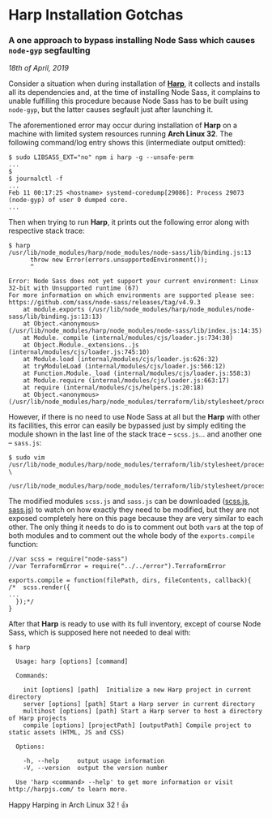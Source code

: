 # Harp Installation Gotchas

### A one approach to bypass installing Node Sass which causes `node-gyp` segfaulting

*18th of April, 2019*

Consider a situation when during installation of **[Harp](https://harpjs.com "Harp, the static web server with built-in preprocessing")**, it collects and installs all its dependencies and, at the time of installing Node Sass, it complains to unable fulfilling this procedure because Node Sass has to be built using `node-gyp`, but the latter causes segfault just after launching it.

The aforementioned error may occur during installation of **Harp** on a machine with limited system resources running **Arch Linux 32**. The following command/log entry shows this (intermediate output omitted):

```
$ sudo LIBSASS_EXT="no" npm i harp -g --unsafe-perm
...
$
$ journalctl -f
...
Feb 11 00:17:25 <hostname> systemd-coredump[29086]: Process 29073 (node-gyp) of user 0 dumped core.
...
```

Then when trying to run **Harp**, it prints out the following error along with respective stack trace:

```
$ harp
/usr/lib/node_modules/harp/node_modules/node-sass/lib/binding.js:13
      throw new Error(errors.unsupportedEnvironment());
      ^

Error: Node Sass does not yet support your current environment: Linux 32-bit with Unsupported runtime (67)
For more information on which environments are supported please see:
https://github.com/sass/node-sass/releases/tag/v4.9.3
    at module.exports (/usr/lib/node_modules/harp/node_modules/node-sass/lib/binding.js:13:13)
    at Object.<anonymous> (/usr/lib/node_modules/harp/node_modules/node-sass/lib/index.js:14:35)
    at Module._compile (internal/modules/cjs/loader.js:734:30)
    at Object.Module._extensions..js (internal/modules/cjs/loader.js:745:10)
    at Module.load (internal/modules/cjs/loader.js:626:32)
    at tryModuleLoad (internal/modules/cjs/loader.js:566:12)
    at Function.Module._load (internal/modules/cjs/loader.js:558:3)
    at Module.require (internal/modules/cjs/loader.js:663:17)
    at require (internal/modules/cjs/helpers.js:20:18)
    at Object.<anonymous> (/usr/lib/node_modules/harp/node_modules/terraform/lib/stylesheet/processors/scss.js:1:74)
```

However, if there is no need to use Node Sass at all but the **Harp** with other its facilities, this error can easily be bypassed just by simply editing the module shown in the last line of the stack trace &ndash; `scss.js`... and another one &ndash; `sass.js`:

```
$ sudo vim /usr/lib/node_modules/harp/node_modules/terraform/lib/stylesheet/processors/scss.js \
           /usr/lib/node_modules/harp/node_modules/terraform/lib/stylesheet/processors/sass.js
```

The modified modules `scss.js` and `sass.js` can be downloaded ([scss.js](/data/docs/harp-inst/scss.js), [sass.js](/data/docs/harp-inst/sass.js)) to watch on how exactly they need to be modified, but they are not exposed completely here on this page because they are very similar to each other. The only thing it needs to do is to comment out both `var`s at the top of both modules and to comment out the whole body of the `exports.compile` function:

```
//var scss = require("node-sass")
//var TerraformError = require("../../error").TerraformError

exports.compile = function(filePath, dirs, fileContents, callback){
/*  scss.render({
...
  });*/
}
```

After that **Harp** is ready to use with its full inventory, except of course Node Sass, which is supposed here not needed to deal with:

```
$ harp

  Usage: harp [options] [command]

  Commands:

    init [options] [path]  Initialize a new Harp project in current directory
    server [options] [path] Start a Harp server in current directory
    multihost [options] [path] Start a Harp server to host a directory of Harp projects
    compile [options] [projectPath] [outputPath] Compile project to static assets (HTML, JS and CSS)

  Options:

    -h, --help     output usage information
    -V, --version  output the version number

  Use 'harp <command> --help' to get more information or visit http://harpjs.com/ to learn more.
```

Happy Harping in Arch Linux 32 ! :+1:
